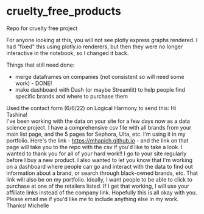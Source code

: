 # cruelty_free_products
Repo for cruelty free project

For anyone looking at this, you will not see plotly express graphs rendered.  I had "fixed" this using plotly.io renderers, but then they were no longer interactive in the notebook, so I changed it back.

Things that still need done:
- merge dataframes on companies (not consistent so will need some work) - DONE!
- make dashboard with Dash (or maybe Streamlit) to help people find specific brands and where to purchase them











Used the contact form (6/6/22) on Logical Harmony to send this:
Hi Tashina!  
I've been working with the data on your site for a few days now as a data science project.  I have a comprehensive csv file with all brands from your main list page, and the 5 pages for Sephora, Ulta, etc.  I'm using it in my portfolio. Here's the link - https://mhapich.github.io - and the link on that page will take you to the repo with the csv if you'd like to take a look. I wanted to thank you for all of your hard work!! I go to your site regularly before I buy a new product. I also wanted to let you know that I'm working on a dashboard where people can go and interact with the data to find out information about a brand, or search through black-owned brands, etc. That link will also be on my portfolio.  Ideally, I want people to be able to click to purchase at one of the retailers listed. If I get that working, I will use your affiliate links instead of the company link.  Hopefully this is all okay with you. Please email me if you'd like me to include anything else in my work.  
Thanks! 
Michelle
